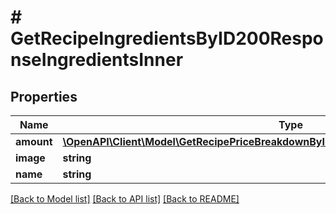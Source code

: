# # GetRecipeIngredientsByID200ResponseIngredientsInner

## Properties

Name | Type | Description | Notes
------------ | ------------- | ------------- | -------------
**amount** | [**\OpenAPI\Client\Model\GetRecipePriceBreakdownByID200ResponseIngredientsInnerAmount**](GetRecipePriceBreakdownByID200ResponseIngredientsInnerAmount.md) |  | [optional]
**image** | **string** |  |
**name** | **string** |  |

[[Back to Model list]](../../README.md#models) [[Back to API list]](../../README.md#endpoints) [[Back to README]](../../README.md)
